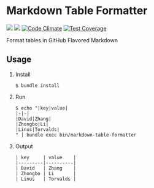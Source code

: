 # Markdown Table Formatter

![](https://img.shields.io/badge/license-MIT-blue.svg)
![](https://travis-ci.org/crispgm/markdown-table-formatter.svg)
[![Code Climate](https://codeclimate.com/github/crispgm/markdown-table-formatter/badges/gpa.svg)](https://codeclimate.com/github/crispgm/markdown-table-formatter)
[![Test Coverage](https://codeclimate.com/github/crispgm/markdown-table-formatter/badges/coverage.svg)](https://codeclimate.com/github/crispgm/markdown-table-formatter/coverage)

Format tables in GitHub Flavored Markdown

## Usage

1. Install
    
    ```
    $ bundle install
    ```

2. Run

    ```
    $ echo "|key|value|
    |-|-|
    |David|Zhang|
    |Zhongbo|Li|
    |Linus|Torvalds|
    " | bundle exec bin/markdown-table-formatter
    ```

3. Output

    ```
    | key     | value    |
    |---------|----------|
    | David   | Zhang    |
    | Zhongbo | Li       |
    | Linus   | Torvalds |
    ```